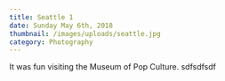 ```yaml
---
title: Seattle 1
date: Sunday May 6th, 2018
thumbnail: /images/uploads/seattle.jpg
category: Photography
---
```

It was fun visiting the Museum of Pop Culture. sdfsdfsdf